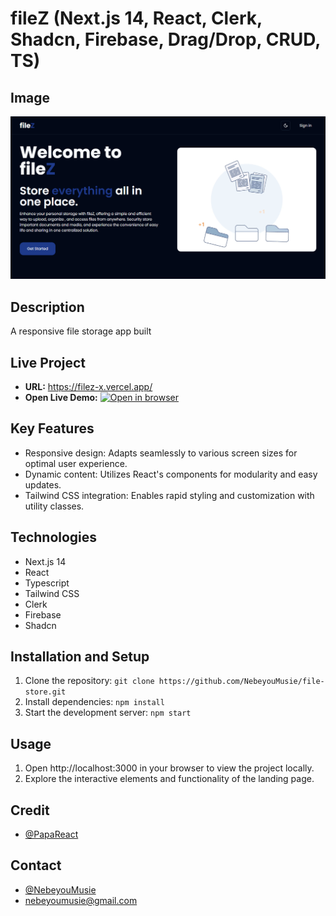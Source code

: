 # fileZ (Next.js 14, React, Clerk, Shadcn, Firebase, Drag/Drop, CRUD, TS)

## Image

![Nike Landing Page Homepage](/public/images/fileZ.png)

## Description

A responsive file storage app built 

## Live Project

- **URL:** https://filez-x.vercel.app/
- **Open Live Demo:** [![Open in browser](https://img.shields.io/badge/Open_in_browser-fileZ-x_vercel_app_--_svg?style=for-the-badge&logo=Vercel)](https://filez-x.vercel.app/)

## Key Features

- Responsive design: Adapts seamlessly to various screen sizes for optimal user experience.
- Dynamic content: Utilizes React's components for modularity and easy updates.
- Tailwind CSS integration: Enables rapid styling and customization with utility classes.

## Technologies

- Next.js 14
- React
- Typescript
- Tailwind CSS
- Clerk
- Firebase
- Shadcn

## Installation and Setup

1. Clone the repository: `git clone https://github.com/NebeyouMusie/file-store.git`
2. Install dependencies: `npm install`
3. Start the development server: `npm start`

## Usage

1. Open http://localhost:3000 in your browser to view the project locally.
2. Explore the interactive elements and functionality of the landing page.

## Credit

- [@PapaReact](https://github.com/PapaReact)

## Contact

- [@NebeyouMusie](https://github.com/NebeyouMusie)
- nebeyoumusie@gmail.com